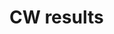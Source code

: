 <script setup>
import { ref } from 'vue'
import ResultsTable from '.vitepress/components/ResultsTable.vue'
import Listbox from '.vitepress/theme/Listbox.vue'

import { data as results } from ".vitepress/results.data.ts";

const availableYears = Object.keys(results).map(Number)
const selectedYear = ref(Math.max(...availableYears));

</script>

# CW results

<Listbox v-model="selectedYear" :items="availableYears" class="w-24 mb-4" />

<ResultsTable :year="selectedYear"/>
